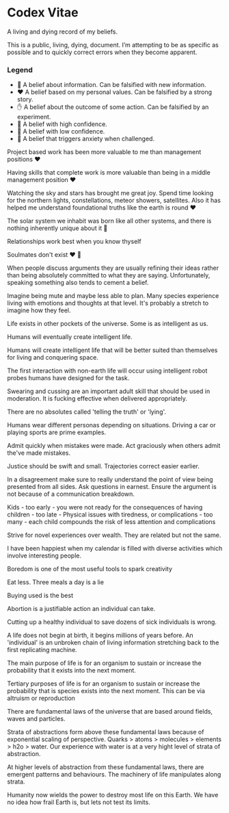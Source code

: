 # Codex Vitae

A living and dying record of my beliefs.

This is a public, living, dying, document. I’m attempting to be as specific as possible and to quickly correct errors when they become apparent.

### Legend

 - 🧠 A belief about information. Can be falsified with new information.
 - ❤️ A belief based on my personal values. Can be falsified by a strong story.
 - ✋ A belief about the outcome of some action. Can be falsified by an experiment.
 - 💪 A belief with high confidence.
 - 🤞 A belief with low confidence.
 - 🐲 A belief that triggers anxiety when challenged.


Project based work has been more valuable to me than management positions ❤️

Having skills that complete work is more valuable than being in a middle management position ❤️

Watching the sky and stars has brought me great joy. Spend time looking for the northern lights, constellations, meteor showers, satellites. Also it has helped me understand foundational truths like the earth is round ❤️

The solar system we inhabit was born like all other systems, and there is nothing inherently unique about it 💪

Relationships work best when you know thyself

Soulmates don't exist ❤️ 🐲

When people discuss arguments they are usually refining their ideas rather than being absolutely committed to what they are saying. Unfortunately, speaking something also tends to cement a belief.

Imagine being mute and maybe less able to plan. Many species experience living with emotions and thoughts at that level. It's probably a stretch to imagine how they feel.

Life exists in other pockets of the universe. Some is as intelligent as us.

Humans will eventually create intelligent life.

Humans will create intelligent life that will be better suited than themselves for living and conquering space.

The first interaction with non-earth life will occur using intelligent robot probes humans have designed for the task.

Swearing and cussing are an important adult skill that should be used in moderation. It is fucking effective when delivered appropriately.

There are no absolutes called 'telling the truth' or 'lying'.

Humans wear different personas depending on situations. Driving a car or playing sports are prime examples.

Admit quickly when mistakes were made. Act graciously when others admit the've made mistakes.

Justice should be swift and small. Trajectories correct easier earlier.

In a disagreement make sure to really understand the point of view being presented from all sides. Ask questions in earnest. Ensure the argument is not because of a communication breakdown.

Kids - too early - you were not ready for the consequences of having children
     - too late - Physical issues with tiredness, or complications
     - too many - each child compounds the risk of less attention and complications


Strive for novel experiences over wealth. They are related but not the same.

I have been happiest when my calendar is filled with diverse activities which involve interesting people.

Boredom is one of the most useful tools to spark creativity

Eat less. Three meals a day is a lie

Buying used is the best

Abortion is a justifiable action an individual can take.

Cutting up a healthy individual to save dozens of sick individuals is wrong.

A life does not begin at birth, it begins millions of years before. An 'individual' is an unbroken chain of living information stretching back to the first replicating machine.

The main purpose of life is for an organism to sustain or increase the probability that it exists into the next moment.

Tertiary purposes of life is for an organism to sustain or increase the probability that is species exists into the next moment. This can be via altruism or reproduction

There are fundamental laws of the universe that are based around fields, waves and particles.

Strata of abstractions form above these fundamental laws because of exponential scaling of perspective. Quarks > atoms > molecules > elements > h2o > water. Our experience with water is at a very hight level of strata of abstraction.

At higher levels of abstraction from these fundamental laws, there are emergent patterns and behaviours. The machinery of life manipulates along strata.

Humanity now wields the power to destroy most life on this Earth. We have no idea how frail Earth is, but lets not test its limits.
